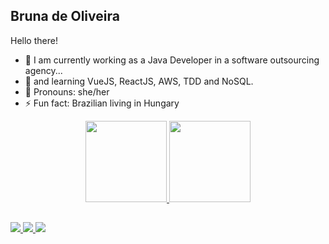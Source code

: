 ## Bruna de Oliveira
Hello there!

- 👾 I am currently working as a Java Developer in a software outsourcing agency...
- 🐣 and learning VueJS, ReactJS, AWS, TDD and NoSQL.
- 🦄 Pronouns: she/her
- ⚡ Fun fact: Brazilian living in Hungary

<div align="center">
  <a href="https://github.com/bdeolive">
  <img height="130em" src="https://github-readme-stats.vercel.app/api?username=bdeolive&show_icons=true&theme=radical&include_all_commits=true&count_private=true"/>
  <img height="130em" src="https://github-readme-stats.vercel.app/api/top-langs/?username=bdeolive&layout=compact&langs_count=5&theme=radical"/>
</div>
  
##
  
<div>   
  <a href="https://www.linkedin.com/in/bdeolive" target="_blank">
    <img src="https://img.shields.io/badge/-LinkedIn-%230077B5?style=for-the-badge&logo=linkedin&logoColor=white" target="_blank">
  </a> 
  
  <a href="https://instagram.com/bdeolive" target="_blank">
    <img src="https://img.shields.io/badge/-Instagram-%23E4405F?style=for-the-badge&logo=instagram&logoColor=white" target="_blank">
  </a>

  <a href = "mailto:bdeoliveira06@gmail.com">
    <img src="https://img.shields.io/badge/-Gmail-%23333?style=for-the-badge&logo=gmail&logoColor=white" target="_blank">
  </a>
</div>
